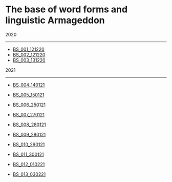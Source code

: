 # The base of word forms and linguistic Armageddon
2020

---

* [BS_001_121220](BS/BS_001_121220)
* [BS_002_121220](BS/BS_002_121220)
* [BS_003_131220](BS/BS_003_131220)

2021

---

* [BS_004_140121](BS/BS_004_140121)
* [BS_005_150121](BS/BS_005_150121)
* [BS_006_250121](BS/BS_006_250121)
* [BS_007_270121](BS/BS_007_270121)
* [BS_008_280121](BS/BS_008_280121)
* [BS_009_280121](BS/BS_009_280121)
* [BS_010_290121](BS/BS_010_290121)
* [BS_011_300121](BS/BS_011_300121)


* [BS_012_010221](BS/BS_012_010221)
* [BS_013_030221](BS/BS_013_030221)
